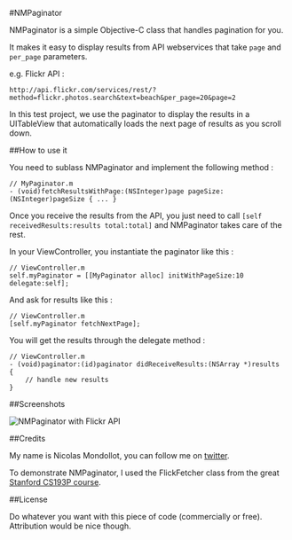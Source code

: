 #NMPaginator

NMPaginator is a simple Objective-C class that handles pagination for you. 

It makes it easy to display results from API webservices that take `page` and `per_page` parameters.

e.g. Flickr API :

	http://api.flickr.com/services/rest/?method=flickr.photos.search&text=beach&per_page=20&page=2

In this test project, we use the paginator to display the results in a UITableView that automatically loads the next page of results as you scroll down.

##How to use it

You need to sublass NMPaginator and implement the following method : 

	// MyPaginator.m
	- (void)fetchResultsWithPage:(NSInteger)page pageSize:(NSInteger)pageSize { ... }

Once you receive the results from the API, you just need to call `[self receivedResults:results total:total]` and NMPaginator takes care of the rest.

In your ViewController, you instantiate the paginator like this :

	// ViewController.m
	self.myPaginator = [[MyPaginator alloc] initWithPageSize:10 delegate:self];

And ask for results like this :

    // ViewController.m
    [self.myPaginator fetchNextPage];
    
You will get the results through the delegate method :

	// ViewController.m
	- (void)paginator:(id)paginator didReceiveResults:(NSArray *)results 
	{
		// handle new results
	}

##Screenshots

![NMPaginator with Flickr API](http://f.cl.ly/items/2E0i403V403n1j2y1C1Z/NMPaginator_screenshot.png) 

##Credits

My name is Nicolas Mondollot, you can follow me on [twitter](http://www.twitter.com/nmondollot).

To demonstrate NMPaginator, I used the FlickFetcher class from the great
[Stanford CS193P course](http://www.stanford.edu/class/cs193p/cgi-bin/drupal/downloads-2010-fall).

##License

Do whatever you want with this piece of code (commercially or free). Attribution would be nice though.
